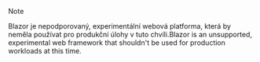 > [!NOTE]
> <span data-ttu-id="09acf-101">Blazor je nepodporovaný, experimentální webová platforma, která by neměla používat pro produkční úlohy v tuto chvíli.</span><span class="sxs-lookup"><span data-stu-id="09acf-101">Blazor is an unsupported, experimental web framework that shouldn't be used for production workloads at this time.</span></span>
